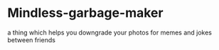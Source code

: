 # Mindless-garbage-maker
a thing which helps you downgrade your photos for memes and jokes between friends
